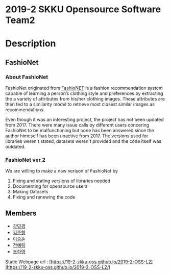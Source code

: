 ﻿2019-2 SKKU Opensource Software Team2
===============

# Description

## FashioNet

### About FashioNet

FashioNet originated from [FashioNET](https://github.com/PlabanM1/FashionNet) is a fashion recommendation system capable of learning a person’s clothing style and preferences by extracting the a variety of attributes from his/her clothing images. These attributes are then fed to a similarity model to retrieve most closest similar images as recommendations.

Even though it was an interesting project, the project has not been updated from 2017. There were many issue calls by different users concering FashioNet to be malfunctioning but none has been answered since the author himeself has been unactive from 2017. The versions used for libraries weren't stated, datasets weren't provided and the code itself was outdated.

### FashioNet ver.2

We are willing to make a new verison of FashioNet by

1. Fixing and stating versions of libraries needed
2. Documenting for opensource users
3. Making Datasets
4. Fixing and renewing the code


## Members

* [강민경](https://minkyeongkang.github.io/static_page)
* [김준형](https://junhyeongkim73.github.io/static_page)
* [이승훈](https://seunghoon00.github.io/static_page)
* [전예림](https://jyerim.github.io/static_page/)
* [조하영](https://wh28533.github.io/static_page/)


Static Webpage url : [https://19-2-skku-oss.github.io/2019-2-OSS-L2](https://19-2-skku-oss.github.io/2019-2-OSS-L2/)
